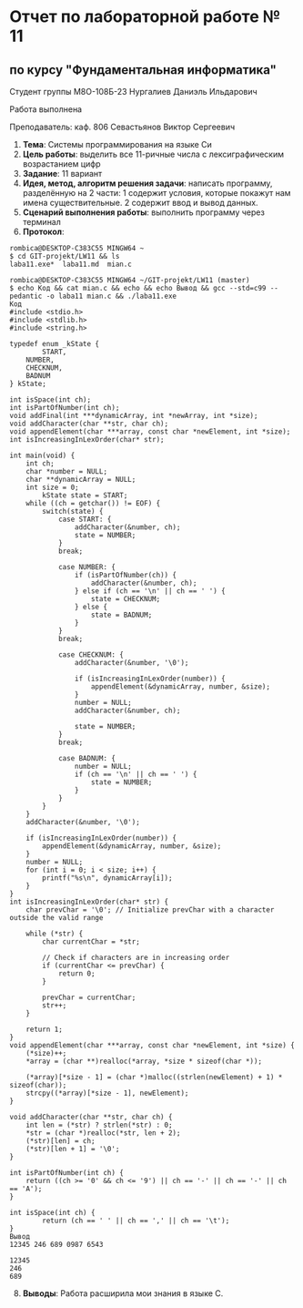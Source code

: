 # Отчет по лабораторной работе № 11
## по курсу "Фундаментальная информатика"

Студент группы М8О-108Б-23 Нургалиев Даниэль Ильдарович

Работа выполнена 

Преподаватель: каф. 806 Севастьянов Виктор Сергеевич

1. **Тема**: Системы программирования на языке Си
2. **Цель работы**: выделить все 11-ричные числа с лексиграфическим возрастанием цифр
3. **Задание**: 11 вариант
4. **Идея, метод, алгоритм решения задачи**: написать программу, разделённую на 2 части: 1 содержит условия, которые покажут нам имена существительные. 2 содержит ввод и вывод данных.
5. **Сценарий выполнения работы**: выполнить программу через терминал
6. **Протокол**: 

```
rombica@DESKTOP-C383C55 MINGW64 ~
$ cd GIT-projekt/LW11 && ls
laba11.exe*  laba11.md  mian.c

rombica@DESKTOP-C383C55 MINGW64 ~/GIT-projekt/LW11 (master)
$ echo Код && cat mian.c && echo && echo Вывод && gcc --std=c99 --pedantic -o laba11 mian.c && ./laba11.exe
Код
#include <stdio.h>
#include <stdlib.h>
#include <string.h>

typedef enum _kState {
        START,
    NUMBER,
    CHECKNUM,
    BADNUM
} kState;

int isSpace(int ch);
int isPartOfNumber(int ch);
void addFinal(int ***dynamicArray, int *newArray, int *size);
void addCharacter(char **str, char ch);
void appendElement(char ***array, const char *newElement, int *size);
int isIncreasingInLexOrder(char* str);

int main(void) {
    int ch;
    char *number = NULL;
    char **dynamicArray = NULL;
    int size = 0;
        kState state = START;
    while ((ch = getchar()) != EOF) {
        switch(state) {
            case START: {
                addCharacter(&number, ch);
                state = NUMBER;
            }
            break;

            case NUMBER: {
                if (isPartOfNumber(ch)) {
                    addCharacter(&number, ch);
                } else if (ch == '\n' || ch == ' ') {
                    state = CHECKNUM;
                } else {
                    state = BADNUM;
                }
            }
            break;

            case CHECKNUM: {
                addCharacter(&number, '\0');

                if (isIncreasingInLexOrder(number)) {
                    appendElement(&dynamicArray, number, &size);
                }
                number = NULL;
                addCharacter(&number, ch);

                state = NUMBER;
            }
            break;

            case BADNUM: {
                number = NULL;
                if (ch == '\n' || ch == ' ') {
                    state = NUMBER;
                }
            }
        }
    }
    addCharacter(&number, '\0');

    if (isIncreasingInLexOrder(number)) {
        appendElement(&dynamicArray, number, &size);
    }
    number = NULL;
    for (int i = 0; i < size; i++) {
        printf("%s\n", dynamicArray[i]);
    }
}
int isIncreasingInLexOrder(char* str) {
    char prevChar = '\0'; // Initialize prevChar with a character outside the valid range

    while (*str) {
        char currentChar = *str;

        // Check if characters are in increasing order
        if (currentChar <= prevChar) {
            return 0;
        }

        prevChar = currentChar;
        str++;
    }

    return 1;
}
void appendElement(char ***array, const char *newElement, int *size) {
    (*size)++;
    *array = (char **)realloc(*array, *size * sizeof(char *));

    (*array)[*size - 1] = (char *)malloc((strlen(newElement) + 1) * sizeof(char));
    strcpy((*array)[*size - 1], newElement);
}

void addCharacter(char **str, char ch) {
    int len = (*str) ? strlen(*str) : 0;
    *str = (char *)realloc(*str, len + 2);
    (*str)[len] = ch;
    (*str)[len + 1] = '\0';
}

int isPartOfNumber(int ch) {
    return ((ch >= '0' && ch <= '9') || ch == '-' || ch == '-' || ch == 'A');
}

int isSpace(int ch) {
        return (ch == ' ' || ch == ',' || ch == '\t');
}
Вывод
12345 246 689 0987 6543

12345
246
689

```
8. **Выводы**: Работа расширила мои знания в языке С.
